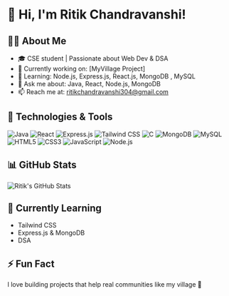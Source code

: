 # 👋 Hi, I'm Ritik Chandravanshi!

## 👨‍💻 About Me
- 🎓 CSE student | Passionate about Web Dev & DSA
- 🔭 Currently working on: [MyVillage Project]
- 🌱 Learning: Node.js, Express.js, React.js, MongoDB , MySQL
- 💬 Ask me about: Java, React, Node.js, MongoDB
- 📫 Reach me at: ritikchandravanshi304@gmail.com

## 🚀 Technologies & Tools
![Java](https://img.shields.io/badge/Java-blue?logo=java)
![React](https://img.shields.io/badge/React-20232A?logo=react)
![Express.js](https://img.shields.io/badge/Express.js-000000?logo=express)
![Tailwind CSS](https://img.shields.io/badge/Tailwind_CSS-38B2AC?logo=tailwind-css&logoColor=white)
![C](https://img.shields.io/badge/C-00599C?logo=c&logoColor=white)
![MongoDB](https://img.shields.io/badge/MongoDB-47A248?logo=mongodb&logoColor=white)
![MySQL](https://img.shields.io/badge/MySQL-4479A1?logo=mysql&logoColor=white)
![HTML5](https://img.shields.io/badge/HTML5-E34F26?logo=html5&logoColor=white)
![CSS3](https://img.shields.io/badge/CSS3-1572B6?logo=css3&logoColor=white)
![JavaScript](https://img.shields.io/badge/JavaScript-F7DF1E?logo=javascript&logoColor=black)
![Node.js](https://img.shields.io/badge/Node.js-339933?logo=node.js&logoColor=white)

## 📊 GitHub Stats
![Ritik's GitHub Stats](https://github-readme-stats.vercel.app/api?username=ritik-codes-maker&show_icons=true&theme=radical)

## 🧠 Currently Learning
- Tailwind CSS
- Express.js & MongoDB
- DSA

## ⚡ Fun Fact
I love building projects that help real communities like my village 🏡
